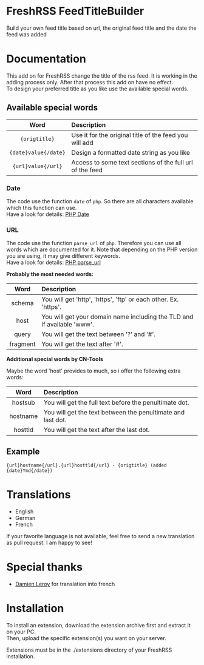 # FreshRSS FeedTitleBuilder
Build your own feed title based on url, the original feed title and the date the feed was added

# Documentation

This add on for FreshRSS change the title of the rss feed. It is working in the adding process only. After that process this add on have no effect.\
To design your preferred title as you like use the available special words.

## Available special words

| Word | Description |
| :---: | :--- |
| `{origtitle}` | Use it for the original title of the feed you will add |
| `{date}value{/date}` | Design a formatted date string as you like |
| `{url}value{/url}` | Access to some text sections of the full url of the feed |

### Date

The code use the function `date` of `php`. So there are all characters available which this function can use.\
Have a look for details: [PHP Date](https://www.php.net/manual/en/function.date.php)

### URL

The code use the function `parse_url` of `php`. Therefore you can use all words which are documented for it. Note that depending on the PHP version you are using, it may give different keywords.\
Have a look for details: [PHP parse_url](https://www.php.net/manual/en/function.parse-url.php)

**Probably the most needed words:**

| Word | Description |
| :---: | :--- |
| schema | You will get \'http\', \'https\', \'ftp\' or each other. Ex. \'https\'. |
| host | You will get your domain name including the TLD and if available \'www\'. |
| query | You will get the text between \'?\' and \'#\'. |
| fragment | You will get the text after \'#\'. |

**Additional special words by CN-Tools**

Maybe the word 'host' provides to much, so i offer the following extra words:

| Word | Description |
| :---: | :--- |
| hostsub | You will get the full text before the penultimate dot. |
| hostname | You will get the text between the penultimate and last dot. |
| hosttld | You will get the text after the last dot. |

## Example

`{url}hostname{/url}.{url}hosttld{/url} - {origtitle} (added {date}Ymd{/date})`

# Translations

- English
- German
- French

If your favorite language is not available, feel free to send a new translation as pull request. I am happy to see!

# Special thanks

- [Damien Leroy](https://github.com/ShiiFu) for translation into french

# Installation

To install an extension, download the extension archive first and extract it on your PC.\
Then, upload the specific extension(s) you want on your server.

Extensions must be in the ./extensions directory of your FreshRSS installation.
